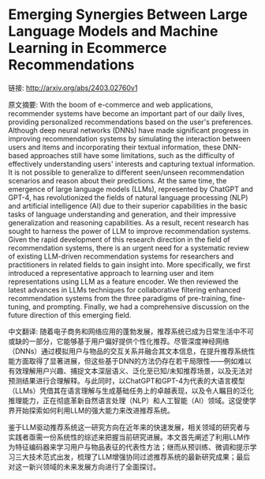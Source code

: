 # Emerging Synergies Between Large Language Models and Machine Learning in Ecommerce Recommendations

链接: http://arxiv.org/abs/2403.02760v1

原文摘要:
With the boom of e-commerce and web applications, recommender systems have
become an important part of our daily lives, providing personalized
recommendations based on the user's preferences. Although deep neural networks
(DNNs) have made significant progress in improving recommendation systems by
simulating the interaction between users and items and incorporating their
textual information, these DNN-based approaches still have some limitations,
such as the difficulty of effectively understanding users' interests and
capturing textual information. It is not possible to generalize to different
seen/unseen recommendation scenarios and reason about their predictions. At the
same time, the emergence of large language models (LLMs), represented by
ChatGPT and GPT-4, has revolutionized the fields of natural language processing
(NLP) and artificial intelligence (AI) due to their superior capabilities in
the basic tasks of language understanding and generation, and their impressive
generalization and reasoning capabilities. As a result, recent research has
sought to harness the power of LLM to improve recommendation systems. Given the
rapid development of this research direction in the field of recommendation
systems, there is an urgent need for a systematic review of existing LLM-driven
recommendation systems for researchers and practitioners in related fields to
gain insight into. More specifically, we first introduced a representative
approach to learning user and item representations using LLM as a feature
encoder. We then reviewed the latest advances in LLMs techniques for
collaborative filtering enhanced recommendation systems from the three
paradigms of pre-training, fine-tuning, and prompting. Finally, we had a
comprehensive discussion on the future direction of this emerging field.

中文翻译:
随着电子商务和网络应用的蓬勃发展，推荐系统已成为日常生活中不可或缺的一部分，它能够基于用户偏好提供个性化推荐。尽管深度神经网络（DNNs）通过模拟用户与物品的交互关系并融合其文本信息，在提升推荐系统性能方面取得了显著进展，但这些基于DNN的方法仍存在若干局限性——例如难以有效理解用户兴趣、捕捉文本深层语义、泛化至已知/未知推荐场景，以及无法对预测结果进行合理解释。与此同时，以ChatGPT和GPT-4为代表的大语言模型（LLMs）凭借其在语言理解与生成基础任务上的卓越表现，以及令人瞩目的泛化推理能力，正在彻底革新自然语言处理（NLP）和人工智能（AI）领域。这促使学界开始探索如何利用LLM的强大能力来改进推荐系统。

鉴于LLM驱动推荐系统这一研究方向在近年来的快速发展，相关领域的研究者与实践者亟需一份系统性的综述来把握当前研究进展。本文首先阐述了利用LLM作为特征编码器来学习用户与物品表征的代表性方法；继而从预训练、微调和提示学习三大技术范式出发，梳理了LLM增强协同过滤推荐系统的最新研究成果；最后对这一新兴领域的未来发展方向进行了全面探讨。
